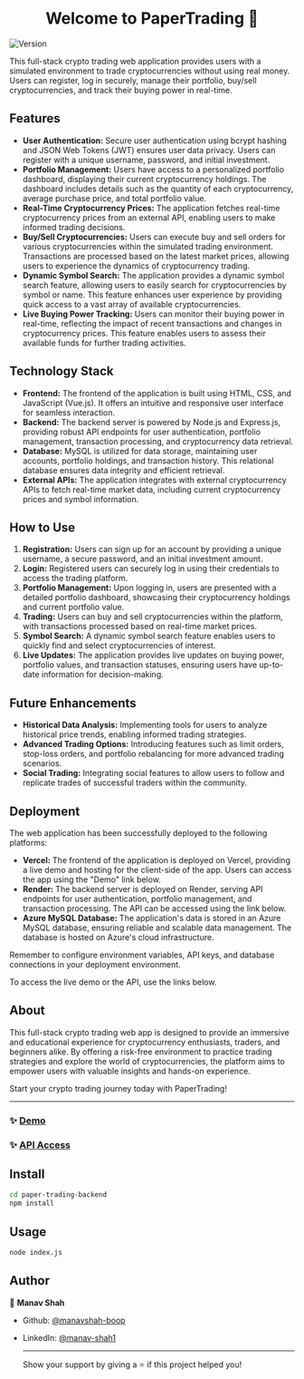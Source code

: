 
  <h1 align="center">Welcome to PaperTrading 👋</h1>
  <p>
    <img alt="Version" src="https://img.shields.io/badge/version-1.0-blue.svg?cacheSeconds=2592000" />
  </p>

  <p>This full-stack crypto trading web application provides users with a simulated environment to trade cryptocurrencies without using real money. Users can register, log in securely, manage their portfolio, buy/sell cryptocurrencies, and track their buying power in real-time.</p>

  <h2>Features</h2>
  <ul>
    <li><strong>User Authentication:</strong> Secure user authentication using bcrypt hashing and JSON Web Tokens (JWT) ensures user data privacy. Users can register with a unique username, password, and initial investment.</li>
    <li><strong>Portfolio Management:</strong> Users have access to a personalized portfolio dashboard, displaying their current cryptocurrency holdings. The dashboard includes details such as the quantity of each cryptocurrency, average purchase price, and total portfolio value.</li>
    <li><strong>Real-Time Cryptocurrency Prices:</strong> The application fetches real-time cryptocurrency prices from an external API, enabling users to make informed trading decisions.</li>
    <li><strong>Buy/Sell Cryptocurrencies:</strong> Users can execute buy and sell orders for various cryptocurrencies within the simulated trading environment. Transactions are processed based on the latest market prices, allowing users to experience the dynamics of cryptocurrency trading.</li>
    <li><strong>Dynamic Symbol Search:</strong> The application provides a dynamic symbol search feature, allowing users to easily search for cryptocurrencies by symbol or name. This feature enhances user experience by providing quick access to a vast array of available cryptocurrencies.</li>
    <li><strong>Live Buying Power Tracking:</strong> Users can monitor their buying power in real-time, reflecting the impact of recent transactions and changes in cryptocurrency prices. This feature enables users to assess their available funds for further trading activities.</li>
  </ul>

  <h2>Technology Stack</h2>
  <ul>
    <li><strong>Frontend:</strong> The frontend of the application is built using HTML, CSS, and JavaScript (Vue.js). It offers an intuitive and responsive user interface for seamless interaction.</li>
    <li><strong>Backend:</strong> The backend server is powered by Node.js and Express.js, providing robust API endpoints for user authentication, portfolio management, transaction processing, and cryptocurrency data retrieval.</li>
    <li><strong>Database:</strong> MySQL is utilized for data storage, maintaining user accounts, portfolio holdings, and transaction history. This relational database ensures data integrity and efficient retrieval.</li>
    <li><strong>External APIs:</strong> The application integrates with external cryptocurrency APIs to fetch real-time market data, including current cryptocurrency prices and symbol information.</li>
  </ul>

  <h2>How to Use</h2>
  <ol>
    <li><strong>Registration:</strong> Users can sign up for an account by providing a unique username, a secure password, and an initial investment amount.</li>
    <li><strong>Login:</strong> Registered users can securely log in using their credentials to access the trading platform.</li>
    <li><strong>Portfolio Management:</strong> Upon logging in, users are presented with a detailed portfolio dashboard, showcasing their cryptocurrency holdings and current portfolio value.</li>
    <li><strong>Trading:</strong> Users can buy and sell cryptocurrencies within the platform, with transactions processed based on real-time market prices.</li>
    <li><strong>Symbol Search:</strong> A dynamic symbol search feature enables users to quickly find and select cryptocurrencies of interest.</li>
    <li><strong>Live Updates:</strong> The application provides live updates on buying power, portfolio values, and transaction statuses, ensuring users have up-to-date information for decision-making.</li>
  </ol>

  <h2>Future Enhancements</h2>
  <ul>
    <li><strong>Historical Data Analysis:</strong> Implementing tools for users to analyze historical price trends, enabling informed trading strategies.</li>
    <li><strong>Advanced Trading Options:</strong> Introducing features such as limit orders, stop-loss orders, and portfolio rebalancing for more advanced trading scenarios.</li>
    <li><strong>Social Trading:</strong> Integrating social features to allow users to follow and replicate trades of successful traders within the community.</li>
  </ul>

  <h2>Deployment</h2>
<p>The web application has been successfully deployed to the following platforms:</p>

  <ul>
    <li><strong>Vercel:</strong> The frontend of the application is deployed on Vercel, providing a live demo and hosting for the client-side of the app. Users can access the app using the "Demo" link below.</li>
    <li><strong>Render:</strong> The backend server is deployed on Render, serving API endpoints for user authentication, portfolio management, and transaction processing. The API can be accessed using the link below.</li>
    <li><strong>Azure MySQL Database:</strong> The application's data is stored in an Azure MySQL database, ensuring reliable and scalable data management. The database is hosted on Azure's cloud infrastructure.</li>
  </ul>

  <p>Remember to configure environment variables, API keys, and database connections in your deployment environment.</p>

  <p>To access the live demo or the API, use the links below.</p>

  <h2>About</h2>
  <p>This full-stack crypto trading web app is designed to provide an immersive and educational experience for cryptocurrency enthusiasts, traders, and beginners alike. By offering a risk-free environment to practice trading strategies and explore the world of cryptocurrencies, the platform aims to empower users with valuable insights and hands-on experience.</p>

  <p>Start your crypto trading journey today with PaperTrading!</p>

  <hr>

### ✨ [Demo](https://papertrading.vercel.app)
### ✨ [API Access](https://papertrading-l028.onrender.com)

## Install

```sh
cd paper-trading-backend
npm install
```

## Usage

```sh
node index.js
```

## Author

👤 **Manav Shah**

* Github: [@manavshah-boop](https://github.com/manavshah-boop)
* LinkedIn: [@manav-shah1](https://linkedin.com/in/manav-shah1)

  <hr>
  <p>Show your support by giving a ⭐️ if this project helped you!</p></p>
</body>
